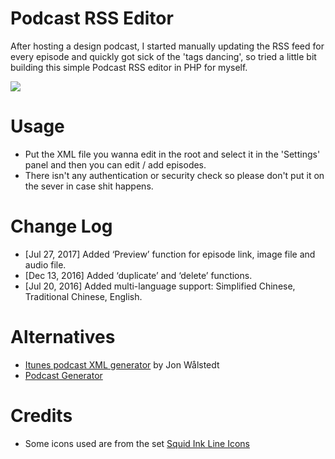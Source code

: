# Podcast RSS Editor
After hosting a design podcast, I started manually updating the RSS feed for every episode and quickly got sick of the 'tags dancing', so tried a little bit building this simple Podcast RSS editor in PHP for myself.

![](https://raw.githubusercontent.com/JJYing/Podcast-RSS-Editor/master/assets/screenshot.jpg)

# Usage
- Put the XML file you wanna edit in the root and select it in the 'Settings' panel and then you can edit / add episodes.
- There isn't any authentication or security check so please don't put it on the sever in case shit happens.

# Change Log
- [Jul 27, 2017] Added ‘Preview’ function for episode link, image file and audio file.
- [Dec 13, 2016] Added ‘duplicate’ and ‘delete’ functions.
- [Jul 20, 2016] Added multi-language support: Simplified Chinese, Traditional Chinese, English.

# Alternatives
- [Itunes podcast XML generator](http://codepen.io/jon-walstedt/pen/jsIup) by Jon Wålstedt
- [Podcast Generator](http://www.podcastgenerator.net/)

# Credits
- Some icons used are from the set [Squid Ink Line Icons](http://thesquid.ink/line-icons/)